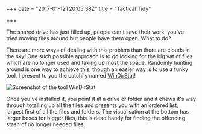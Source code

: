 +++
date = "2017-01-12T20:05:38Z"
title = "Tactical Tidy"

+++

The shared drive has just filled up, people can't save their work, you've 
tried moving files around but people have them open. What to do?

There are more ways of dealing with this problem than there are clouds in the 
sky! One such possible approach is to go looking for the big vat of files which
are no longer used and taking up most the space. Randomly hunting around is one
way to achieve this, though an easier way is to use a funky tool, I present to
you the catchily named [WinDirStat](https://windirstat.net/)!

![Screenshot of the tool WinDirStat](/windirstat.jpg)

Once you've installed it, you point it at a drive or folder and it chews it's 
way through totalling up all the files and presents you with an ordered list, 
largest first of all the files and folders. The visualisation at the bottom
has larger boxes for bigger files, this is dead handy for finding the offending
stash of no longer needed files.